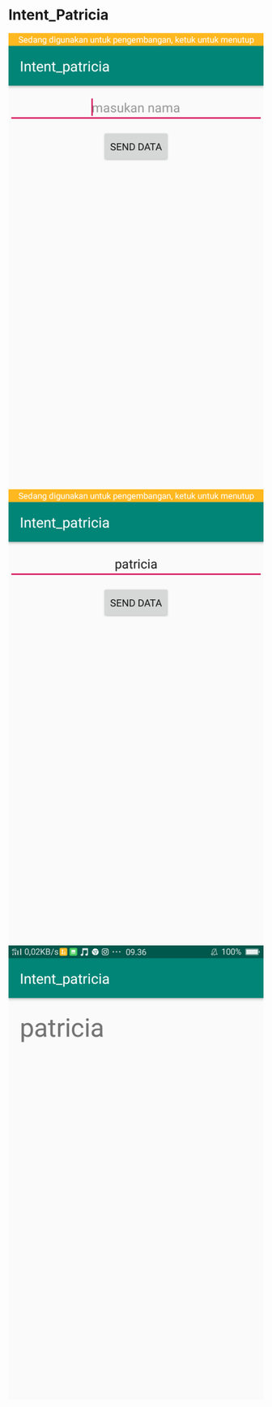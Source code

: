 # Intent_Patricia
![alt text](https://github.com/PatriciaDianPaska/Intent_Patricia/blob/master/SS3/1.png)
![alt text](https://github.com/PatriciaDianPaska/Intent_Patricia/blob/master/SS3/2.png)
![alt text](https://github.com/PatriciaDianPaska/Intent_Patricia/blob/master/SS3/3.png)
